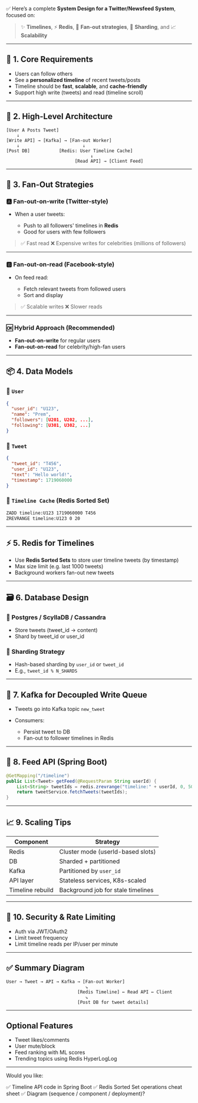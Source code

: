 ✅ Here’s a complete **System Design for a Twitter/Newsfeed System**, focused on:

> ✨ **Timelines**, ⚡ **Redis**, 🔄 **Fan-out strategies**, 🧩 **Sharding**, and 📈 **Scalability**

---

## 🧭 1. **Core Requirements**

* Users can follow others
* See a **personalized timeline** of recent tweets/posts
* Timeline should be **fast**, **scalable**, and **cache-friendly**
* Support high write (tweets) and read (timeline scroll)

---

## 🧱 2. **High-Level Architecture**

```
[User A Posts Tweet]
    ↓
[Write API] → [Kafka] → [Fan-out Worker]
    ↓                        ↓
[Post DB]           [Redis: User Timeline Cache]
                                ↓
                          [Read API] → [Client Feed]
```

---

## 🔁 3. **Fan-Out Strategies**

### 🅰️ **Fan-out-on-write** (Twitter-style)

* When a user tweets:

  * Push to all followers' timelines in **Redis**
  * Good for users with few followers

> ✅ Fast read
> ❌ Expensive writes for celebrities (millions of followers)

---

### 🅱️ **Fan-out-on-read** (Facebook-style)

* On feed read:

  * Fetch relevant tweets from followed users
  * Sort and display

> ✅ Scalable writes
> ❌ Slower reads

---

### 🆗 **Hybrid Approach** (Recommended)

* **Fan-out-on-write** for regular users
* **Fan-out-on-read** for celebrity/high-fan users

---

## 📦 4. **Data Models**

### 🔹 `User`

```json
{
  "user_id": "U123",
  "name": "Prem",
  "followers": [U201, U202, ...],
  "following": [U301, U302, ...]
}
```

### 🔹 `Tweet`

```json
{
  "tweet_id": "T456",
  "user_id": "U123",
  "text": "Hello world!",
  "timestamp": 1719060000
}
```

### 🔹 `Timeline Cache` (Redis Sorted Set)

```bash
ZADD timeline:U123 1719060000 T456
ZREVRANGE timeline:U123 0 20
```

---

## ⚡ 5. **Redis for Timelines**

* Use **Redis Sorted Sets** to store user timeline tweets (by timestamp)
* Max size limit (e.g. last 1000 tweets)
* Background workers fan-out new tweets

---

## 🗃️ 6. **Database Design**

### 🔹 Postgres / ScyllaDB / Cassandra

* Store tweets (tweet\_id → content)
* Shard by tweet\_id or user\_id

### 🔹 Sharding Strategy

* Hash-based sharding by `user_id` or `tweet_id`
* E.g., `tweet_id % N_SHARDS`

---

## 🚦 7. **Kafka for Decoupled Write Queue**

* Tweets go into Kafka topic `new_tweet`
* Consumers:

  * Persist tweet to DB
  * Fan-out to follower timelines in Redis

---

## 📲 8. **Feed API (Spring Boot)**

```java
@GetMapping("/timeline")
public List<Tweet> getFeed(@RequestParam String userId) {
    List<String> tweetIds = redis.zrevrange("timeline:" + userId, 0, 50);
    return tweetService.fetchTweets(tweetIds);
}
```

---

## 📈 9. **Scaling Tips**

| Component        | Strategy                           |
| ---------------- | ---------------------------------- |
| Redis            | Cluster mode (userId-based slots)  |
| DB               | Sharded + partitioned              |
| Kafka            | Partitioned by `user_id`           |
| API layer        | Stateless services, K8s-scaled     |
| Timeline rebuild | Background job for stale timelines |

---

## 🔐 10. **Security & Rate Limiting**

* Auth via JWT/OAuth2
* Limit tweet frequency
* Limit timeline reads per IP/user per minute

---

## ✅ Summary Diagram

```
User → Tweet → API → Kafka → [Fan-out Worker]
                              ↘
                           [Redis Timeline] ← Read API ← Client
                              ↘
                           [Post DB for tweet details]
```

---

## Optional Features

* Tweet likes/comments
* User mute/block
* Feed ranking with ML scores
* Trending topics using Redis HyperLogLog

---

Would you like:

✅ Timeline API code in Spring Boot
✅ Redis Sorted Set operations cheat sheet
✅ Diagram (sequence / component / deployment)?

